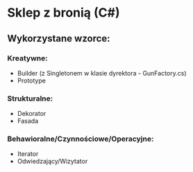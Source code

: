 # **Sklep z bronią (C#)**

## **Wykorzystane wzorce:**
### **Kreatywne:**
- Builder (z Singletonem w klasie dyrektora - GunFactory.cs)
- Prototype

### **Strukturalne:**
- Dekorator
- Fasada

### **Behawioralne/Czynnościowe/Operacyjne:**
- Iterator
- Odwiedzający/Wizytator
